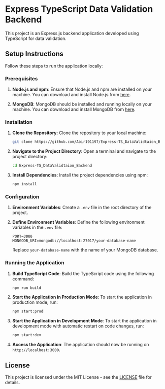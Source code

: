 # Express TypeScript Data Validation Backend

This project is an Express.js backend application developed using TypeScript for data validation.

## Setup Instructions

Follow these steps to run the application locally:

### Prerequisites

1. **Node.js and npm**: Ensure that Node.js and npm are installed on your machine. You can download and install Node.js from [here](https://nodejs.org/).

2. **MongoDB**: MongoDB should be installed and running locally on your machine. You can download and install MongoDB from [here](https://www.mongodb.com/try/download/community).  


### Installation

1. **Clone the Repository**: Clone the repository to your local machine:

    ```bash
    git clone https://github.com/Abir191197/Express-TS_DataValidtaion_Backend.git
    ```

2. **Navigate to the Project Directory**: Open a terminal and navigate to the project directory:

    ```bash
    cd Express-TS_DataValidtaion_Backend
    ```

3. **Install Dependencies**: Install the project dependencies using npm:

    ```bash
    npm install
    ```

### Configuration

1. **Environment Variables**: Create a `.env` file in the root directory of the project.

2. **Define Environment Variables**: Define the following environment variables in the `.env` file:

    ```plaintext
    PORT=3000
    MONGODB_URI=mongodb://localhost:27017/your-database-name
    ```

    Replace `your-database-name` with the name of your MongoDB database.

### Running the Application

1. **Build TypeScript Code**: Build the TypeScript code using the following command:

    ```bash
    npm run build
    ```

2. **Start the Application in Production Mode**: To start the application in production mode, run:

    ```bash
    npm start:prod
    ```

3. **Start the Application in Development Mode**: To start the application in development mode with automatic restart on code changes, run:

    ```bash
    npm start:dev
    ```

4. **Access the Application**: The application should now be running on `http://localhost:3000`.

## License

This project is licensed under the MIT License - see the [LICENSE](LICENSE) file for details.
